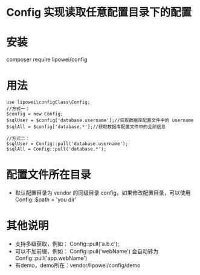 # Config 实现读取任意配置目录下的配置  
# 安装
composer require lipowei/config
# 用法
```
use lipowei\configClass\Config;
//方式一：
$config = new Config;
$sqlUser = $config['database.username'];//获取数据库配置文件中的 username
$sqlAll = $config['database.*'];//获取数据库配置文件中的全部信息

//方式二：
$sqlUser = Config::pull('database.username');
$sqlAll = Config::pull('database.*');
```
# 配置文件所在目录
* 默认配置目录为 vendor 的同级目录 config，如果修改配置目录，可以使用 Config::$path = 'you dir'

# 其他说明
* 支持多级获取，例如： Config::pull('a.b.c');
* 可以不加前缀，例如： Config::pull('webName') 会自动转为 Config::pull('app.webName')
* 有demo，demo所在：vendor/lipowei/config/demo 


